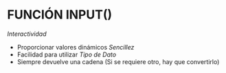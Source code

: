 # FUNCIÓN INPUT()

*Interactividad*
- Proporcionar valores dinámicos
*Sencillez*
- Facilidad para utilizar
*Tipo de Dato* 
- Siempre devuelve una cadena
(Si se requiere otro, hay que convertirlo)